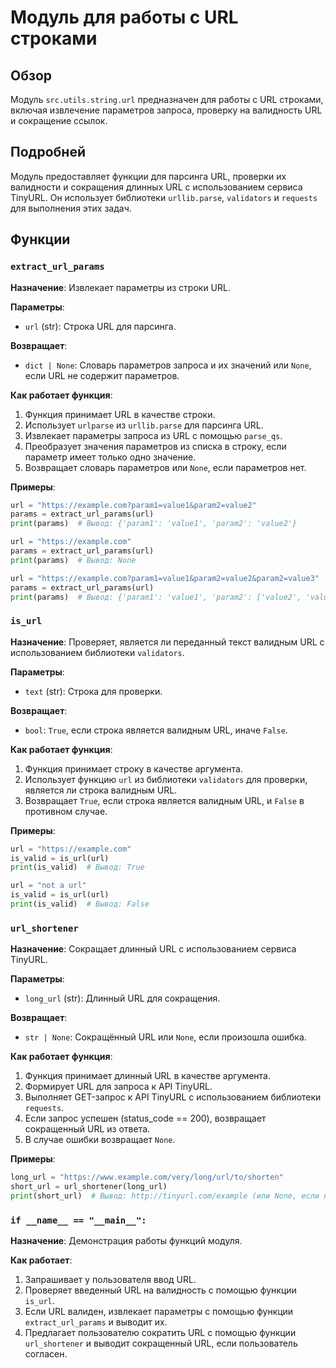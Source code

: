 # Модуль для работы с URL строками

## Обзор

Модуль `src.utils.string.url` предназначен для работы с URL строками, включая извлечение параметров запроса, проверку на валидность URL и сокращение ссылок.

## Подробней

Модуль предоставляет функции для парсинга URL, проверки их валидности и сокращения длинных URL с использованием сервиса TinyURL. Он использует библиотеки `urllib.parse`, `validators` и `requests` для выполнения этих задач.

## Функции

### `extract_url_params`

**Назначение**: Извлекает параметры из строки URL.

**Параметры**:
- `url` (str): Строка URL для парсинга.

**Возвращает**:
- `dict | None`: Словарь параметров запроса и их значений или `None`, если URL не содержит параметров.

**Как работает функция**:
1. Функция принимает URL в качестве строки.
2. Использует `urlparse` из `urllib.parse` для парсинга URL.
3. Извлекает параметры запроса из URL с помощью `parse_qs`.
4. Преобразует значения параметров из списка в строку, если параметр имеет только одно значение.
5. Возвращает словарь параметров или `None`, если параметров нет.

**Примеры**:

```python
url = "https://example.com?param1=value1&param2=value2"
params = extract_url_params(url)
print(params)  # Вывод: {'param1': 'value1', 'param2': 'value2'}

url = "https://example.com"
params = extract_url_params(url)
print(params)  # Вывод: None

url = "https://example.com?param1=value1&param2=value2&param2=value3"
params = extract_url_params(url)
print(params)  # Вывод: {'param1': 'value1', 'param2': ['value2', 'value3']}
```

### `is_url`

**Назначение**: Проверяет, является ли переданный текст валидным URL с использованием библиотеки `validators`.

**Параметры**:
- `text` (str): Строка для проверки.

**Возвращает**:
- `bool`: `True`, если строка является валидным URL, иначе `False`.

**Как работает функция**:
1. Функция принимает строку в качестве аргумента.
2. Использует функцию `url` из библиотеки `validators` для проверки, является ли строка валидным URL.
3. Возвращает `True`, если строка является валидным URL, и `False` в противном случае.

**Примеры**:

```python
url = "https://example.com"
is_valid = is_url(url)
print(is_valid)  # Вывод: True

url = "not a url"
is_valid = is_url(url)
print(is_valid)  # Вывод: False
```

### `url_shortener`

**Назначение**: Сокращает длинный URL с использованием сервиса TinyURL.

**Параметры**:
- `long_url` (str): Длинный URL для сокращения.

**Возвращает**:
- `str | None`: Сокращённый URL или `None`, если произошла ошибка.

**Как работает функция**:
1. Функция принимает длинный URL в качестве аргумента.
2. Формирует URL для запроса к API TinyURL.
3. Выполняет GET-запрос к API TinyURL с использованием библиотеки `requests`.
4. Если запрос успешен (status_code == 200), возвращает сокращенный URL из ответа.
5. В случае ошибки возвращает `None`.

**Примеры**:

```python
long_url = "https://www.example.com/very/long/url/to/shorten"
short_url = url_shortener(long_url)
print(short_url)  # Вывод: http://tinyurl.com/example (или None, если произошла ошибка)
```

### `if __name__ == "__main__":`

**Назначение**: Демонстрация работы функций модуля.

**Как работает**:
1.  Запрашивает у пользователя ввод URL.
2.  Проверяет введенный URL на валидность с помощью функции `is_url`.
3.  Если URL валиден, извлекает параметры с помощью функции `extract_url_params` и выводит их.
4.  Предлагает пользователю сократить URL с помощью функции `url_shortener` и выводит сокращенный URL, если пользователь согласен.